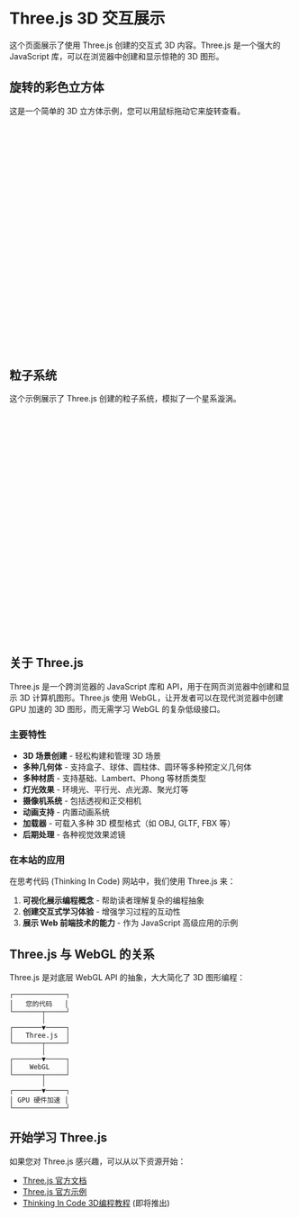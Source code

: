 # Three.js 3D 交互展示

这个页面展示了使用 Three.js 创建的交互式 3D 内容。Three.js 是一个强大的 JavaScript 库，可以在浏览器中创建和显示惊艳的 3D 图形。

## 旋转的彩色立方体

这是一个简单的 3D 立方体示例，您可以用鼠标拖动它来旋转查看。

<div id="cube-container" style="width: 100%; height: 400px; margin-bottom: 30px;"></div>

## 粒子系统

这个示例展示了 Three.js 创建的粒子系统，模拟了一个星系漩涡。

<div id="particles-container" style="width: 100%; height: 400px; margin-bottom: 30px;"></div>

## 关于 Three.js

Three.js 是一个跨浏览器的 JavaScript 库和 API，用于在网页浏览器中创建和显示 3D 计算机图形。Three.js 使用 WebGL，让开发者可以在现代浏览器中创建 GPU 加速的 3D 图形，而无需学习 WebGL 的复杂低级接口。

### 主要特性

- **3D 场景创建** - 轻松构建和管理 3D 场景
- **多种几何体** - 支持盒子、球体、圆柱体、圆环等多种预定义几何体
- **多种材质** - 支持基础、Lambert、Phong 等材质类型
- **灯光效果** - 环境光、平行光、点光源、聚光灯等
- **摄像机系统** - 包括透视和正交相机
- **动画支持** - 内置动画系统
- **加载器** - 可载入多种 3D 模型格式（如 OBJ, GLTF, FBX 等）
- **后期处理** - 各种视觉效果滤镜

### 在本站的应用

在思考代码 (Thinking In Code) 网站中，我们使用 Three.js 来：

1. **可视化展示编程概念** - 帮助读者理解复杂的编程抽象
2. **创建交互式学习体验** - 增强学习过程的互动性
3. **展示 Web 前端技术的能力** - 作为 JavaScript 高级应用的示例

## Three.js 与 WebGL 的关系

Three.js 是对底层 WebGL API 的抽象，大大简化了 3D 图形编程：

```
┌─────────────┐
│   您的代码   │
└───────┬─────┘
        │
┌───────▼─────┐
│   Three.js  │
└───────┬─────┘
        │
┌───────▼─────┐
│    WebGL    │
└───────┬─────┘
        │
┌───────▼─────┐
│ GPU 硬件加速 │
└─────────────┘
```

## 开始学习 Three.js

如果您对 Three.js 感兴趣，可以从以下资源开始：

- [Three.js 官方文档](https://threejs.org/docs/)
- [Three.js 官方示例](https://threejs.org/examples/)
- [Thinking In Code 3D编程教程](#) (即将推出)

<script src="https://cdn.jsdelivr.net/npm/three@0.132.2/build/three.min.js"></script>
<script src="https://cdn.jsdelivr.net/npm/three@0.132.2/examples/js/controls/OrbitControls.js"></script>

<script>
// 等待页面完全加载
document.addEventListener('DOMContentLoaded', function() {
    // 初始化立方体示例
    initCube();
    
    // 初始化粒子系统示例
    initParticles();
    
    // 处理窗口大小调整
    window.addEventListener('resize', function() {
        // 更新立方体场景
        if (cubeRenderer && cubeCamera && cubeContainer) {
            cubeCamera.aspect = cubeContainer.clientWidth / cubeContainer.clientHeight;
            cubeCamera.updateProjectionMatrix();
            cubeRenderer.setSize(cubeContainer.clientWidth, cubeContainer.clientHeight);
        }
        
        // 更新粒子场景
        if (particlesRenderer && particlesCamera && particlesContainer) {
            particlesCamera.aspect = particlesContainer.clientWidth / particlesContainer.clientHeight;
            particlesCamera.updateProjectionMatrix();
            particlesRenderer.setSize(particlesContainer.clientWidth, particlesContainer.clientHeight);
        }
    });
});

// 全局变量，以便在resize时可以访问
let cubeRenderer, cubeCamera, cubeContainer;
let particlesRenderer, particlesCamera, particlesContainer;

// 立方体示例初始化
function initCube() {
    // 获取容器
    cubeContainer = document.getElementById('cube-container');
    if (!cubeContainer) return;
    
    // 创建场景
    const scene = new THREE.Scene();
    scene.background = new THREE.Color(0xf0f0f0);
    
    // 创建相机
    cubeCamera = new THREE.PerspectiveCamera(
        75,
        cubeContainer.clientWidth / cubeContainer.clientHeight,
        0.1,
        1000
    );
    cubeCamera.position.z = 5;
    
    // 创建渲染器
    cubeRenderer = new THREE.WebGLRenderer({ antialias: true });
    cubeRenderer.setSize(cubeContainer.clientWidth, cubeContainer.clientHeight);
    cubeContainer.appendChild(cubeRenderer.domElement);
    
    // 创建轨道控制器
    const controls = new THREE.OrbitControls(cubeCamera, cubeRenderer.domElement);
    controls.enableDamping = true;
    controls.dampingFactor = 0.05;
    
    // 创建立方体几何体
    const geometry = new THREE.BoxGeometry(2, 2, 2);
    
    // 创建多彩材质
    const materials = [
        new THREE.MeshBasicMaterial({ color: 0xff0000 }), // 红
        new THREE.MeshBasicMaterial({ color: 0x00ff00 }), // 绿
        new THREE.MeshBasicMaterial({ color: 0x0000ff }), // 蓝
        new THREE.MeshBasicMaterial({ color: 0xffff00 }), // 黄
        new THREE.MeshBasicMaterial({ color: 0xff00ff }), // 品红
        new THREE.MeshBasicMaterial({ color: 0x00ffff })  // 青
    ];
    
    // 创建网格
    const cube = new THREE.Mesh(geometry, materials);
    scene.add(cube);
    
    // 添加一个简单旋转动画
    function animate() {
        requestAnimationFrame(animate);
        
        // 轻微自动旋转
        cube.rotation.x += 0.005;
        cube.rotation.y += 0.005;
        
        // 更新控制器
        controls.update();
        
        // 渲染场景
        cubeRenderer.render(scene, cubeCamera);
    }
    
    // 开始动画循环
    animate();
}

// 粒子系统示例初始化
function initParticles() {
    // 获取容器
    particlesContainer = document.getElementById('particles-container');
    if (!particlesContainer) return;
    
    // 创建场景
    const scene = new THREE.Scene();
    scene.background = new THREE.Color(0x000000); // 黑色背景
    
    // 创建相机
    particlesCamera = new THREE.PerspectiveCamera(
        75,
        particlesContainer.clientWidth / particlesContainer.clientHeight,
        0.1,
        1000
    );
    particlesCamera.position.z = 50;
    
    // 创建渲染器
    particlesRenderer = new THREE.WebGLRenderer({ antialias: true });
    particlesRenderer.setSize(particlesContainer.clientWidth, particlesContainer.clientHeight);
    particlesContainer.appendChild(particlesRenderer.domElement);
    
    // 创建轨道控制器
    const controls = new THREE.OrbitControls(particlesCamera, particlesRenderer.domElement);
    controls.enableDamping = true;
    controls.dampingFactor = 0.05;
    
    // 创建粒子系统
    const particles = new THREE.Group();
    scene.add(particles);
    
    // 创建5000个粒子
    const particleCount = 5000;
    
    // 创建粒子材质
    const particleMaterial = new THREE.PointsMaterial({
        color: 0xffffff,
        size: 0.5,
        transparent: true,
        opacity: 0.8
    });
    
    // 创建星系旋涡
    function createGalaxy() {
        // 创建粒子几何体
        const particleGeometry = new THREE.BufferGeometry();
        const positions = new Float32Array(particleCount * 3);
        const colors = new Float32Array(particleCount * 3);
        
        // 星系参数
        const radius = 20;  // 星系半径
        const branches = 3;  // 星系旋臂数量
        const spin = 1;     // 旋臂旋转程度
        
        // 为每个粒子生成位置和颜色
        for (let i = 0; i < particleCount; i++) {
            const i3 = i * 3;
            
            // 位置
            const distance = Math.random() * radius;
            const branchAngle = (i % branches) / branches * Math.PI * 2;
            const spinAngle = spin * distance;
            
            const randomX = (Math.random() - 0.5) * 2;
            const randomY = (Math.random() - 0.5) * 2;
            const randomZ = (Math.random() - 0.5) * 2;
            
            positions[i3] = Math.cos(branchAngle + spinAngle) * distance + randomX * (distance * 0.2);
            positions[i3 + 1] = randomY * (distance * 0.05);
            positions[i3 + 2] = Math.sin(branchAngle + spinAngle) * distance + randomZ * (distance * 0.2);
            
            // 颜色 - 基于到中心的距离变化
            const colorIndex = distance / radius;
            
            // 蓝白色系
            colors[i3] = 0.5 + colorIndex * 0.5; // R
            colors[i3 + 1] = 0.5 + colorIndex * 0.5; // G
            colors[i3 + 2] = 1; // B 总是最大
        }
        
        particleGeometry.setAttribute('position', new THREE.BufferAttribute(positions, 3));
        particleGeometry.setAttribute('color', new THREE.BufferAttribute(colors, 3));
        
        // 更新材质以使用顶点颜色
        particleMaterial.vertexColors = true;
        
        // 创建点云对象
        const particleSystem = new THREE.Points(particleGeometry, particleMaterial);
        particles.add(particleSystem);
    }
    
    // 生成星系
    createGalaxy();
    
    // 动画循环
    function animate() {
        requestAnimationFrame(animate);
        
        // 旋转整个星系
        particles.rotation.y += 0.002;
        
        // 更新控制器
        controls.update();
        
        // 渲染场景
        particlesRenderer.render(scene, particlesCamera);
    }
    
    // 开始动画循环
    animate();
}
</script>
